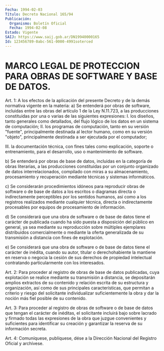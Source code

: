 ```yaml
---
Fecha: 1994-02-03
Título: Decreto Nacional 165/94
Publicación:
  Organismo: Boletín Oficial
  Fecha: 1994-02-08
Estado: Vigente
SAIJ: https://www.saij.gob.ar/DN19940000165
Id: 123456789-0abc-561-0000-4991soterced
---
```

# MARCO LEGAL DE PROTECCION PARA OBRAS DE SOFTWARE Y BASE DE DATOS.

<a id="1"></a>
Art.  1: A los efectos de la aplicación del presente Decreto y de la demás normativa vigente en la materia:  a) Se entenderá  por  obras de software, incluidas entre las obras del artículo 1 de la Ley  N.11.723, a las producciones constituidas por una o varias de las siguientes expresiones:  I. los diseños, tanto generales  como detallados, del flujo lógico de los datos en un sistema de computación;  II. los programas de computación,  tanto  en  su versión "fuente", principalmente  destinada  al  lector humano, como  en  su  versión "objeto",  principalmente  destinada    a   ser  ejecutada  por  el computador;

III. la documentación técnica, con fines tales  como  explicación, soporte  o  entrenamiento,  para el desarrollo, uso o mantenimiento de software.

b)  Se entenderá por obras de  base  de  datos,  incluidas  en  la categoría  de obras literarias, a las producciones constituidas por un conjunto  organizado  de  datos interrelacionados, compilado con miras a su almacenamiento, procesamiento  y  recuperación  mediante técnicas y sistemas informáticos.

c)  Se  considerarán  procedimientos idóneos para reproducir obras de software o de base de  datos  a los escritos o diagramas directa o indirectamente perceptibles por  los sentidos humanos, así como a los  registros  realizados mediante cualquier  técnica,  directa  o indirectamente  procesables    por   equipos  de  procesamiento  de información.

d) Se considerará que una obra de software  o  de  base  de  datos tiene  el carácter de publicada cuando ha sido puesta a disposición del público  en  general,  ya  sea  mediante  su reproducción sobre múltiples  ejemplares  distribuidos comercialmente  o  mediante  la oferta generalizada de su  transmisión  a  distancia  con  fines de explotación.

e)  Se  considerará  que  una  obra de software o de base de datos tiene  el  carácter  de  inédita,  cuando    su  autor,  titular  o derechohabiente la mantiene en reserva o negocia  la  cesión de sus derechos  de propiedad intelectual contratando particularmente  con los interesados.

<a id="2"></a>
Art.  2:  Para  proceder al registro de obras de base de datos publicadas, cuya explotación  se  realice mediante su transmisión a distancia,  se  depositarán amplios extractos  de  su  contenido  y relación escrita  de  su estructura y organización, así como de sus principales características,  que  permitan a criterio y riesgo del solicitante individualizar suficientemente  la obra y dar la noción más fiel posible de su contenido.

<a id="3"></a>
Art.  3:  Para  proceder al registro de obras de software o de base de datos que tengan  el  carácter  de inéditas, el solicitante incluirá bajo sobre lacrado y firmado todas  las  expresiones de la obra  que  juzgue  convenientes  y suficientes para identificar  su creación  y garantizar  la  reserva  de  su  información  secreta.

<a id="4"></a>
Art.  4: Comuníquese, publíquese, dése a la Dirección Nacional del Registro Oficial y archívese.